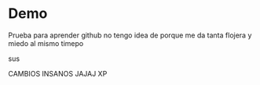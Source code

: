# Demo

Prueba para aprender github
no tengo idea de porque me da tanta flojera y miedo al mismo timepo

sus

CAMBIOS INSANOS JAJAJ XP